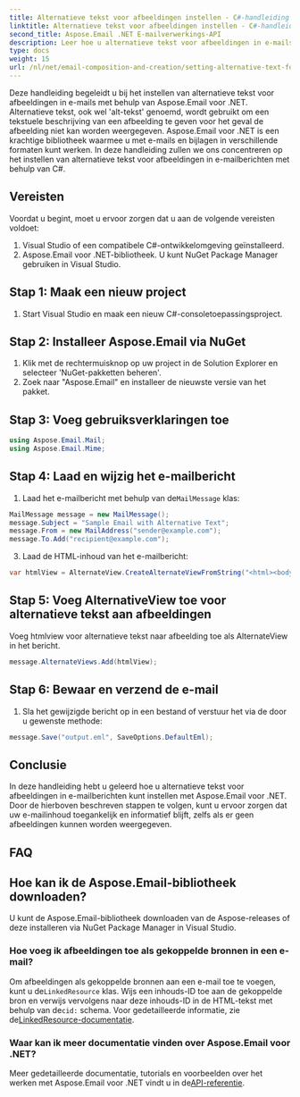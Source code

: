 ```yaml
---
title: Alternatieve tekst voor afbeeldingen instellen - C#-handleiding
linktitle: Alternatieve tekst voor afbeeldingen instellen - C#-handleiding
second_title: Aspose.Email .NET E-mailverwerkings-API
description: Leer hoe u alternatieve tekst voor afbeeldingen in e-mails kunt instellen met Aspose.Email voor .NET. Zorg voor toegankelijkheid met duidelijke alt-tekst. Documentatie en code inbegrepen.
type: docs
weight: 15
url: /nl/net/email-composition-and-creation/setting-alternative-text-for-images-csharp-guide/
---
```


Deze handleiding begeleidt u bij het instellen van alternatieve tekst voor afbeeldingen in e-mails met behulp van Aspose.Email voor .NET. Alternatieve tekst, ook wel 'alt-tekst' genoemd, wordt gebruikt om een tekstuele beschrijving van een afbeelding te geven voor het geval de afbeelding niet kan worden weergegeven. Aspose.Email voor .NET is een krachtige bibliotheek waarmee u met e-mails en bijlagen in verschillende formaten kunt werken. In deze handleiding zullen we ons concentreren op het instellen van alternatieve tekst voor afbeeldingen in e-mailberichten met behulp van C#.

## Vereisten

Voordat u begint, moet u ervoor zorgen dat u aan de volgende vereisten voldoet:

1. Visual Studio of een compatibele C#-ontwikkelomgeving geïnstalleerd.
2. Aspose.Email voor .NET-bibliotheek. U kunt NuGet Package Manager gebruiken in Visual Studio.

## Stap 1: Maak een nieuw project

1. Start Visual Studio en maak een nieuw C#-consoletoepassingsproject.

## Stap 2: Installeer Aspose.Email via NuGet

1. Klik met de rechtermuisknop op uw project in de Solution Explorer en selecteer 'NuGet-pakketten beheren'.
2. Zoek naar "Aspose.Email" en installeer de nieuwste versie van het pakket.

## Stap 3: Voeg gebruiksverklaringen toe

```csharp
using Aspose.Email.Mail;
using Aspose.Email.Mime;
```

## Stap 4: Laad en wijzig het e-mailbericht

1.  Laad het e-mailbericht met behulp van de`MailMessage` klas:

```csharp
MailMessage message = new MailMessage();
message.Subject = "Sample Email with Alternative Text";
message.From = new MailAddress("sender@example.com");
message.To.Add("recipient@example.com");
```

3. Laad de HTML-inhoud van het e-mailbericht:

```csharp
var htmlView = AlternateView.CreateAlternateViewFromString("<html><body><img src='cid:logo.jpg' alt='Company Logo'></body></html>", null, "text/html");
```

## Stap 5: Voeg AlternativeView toe voor alternatieve tekst aan afbeeldingen

Voeg htmlview voor alternatieve tekst naar afbeelding toe als AlternateView in het bericht. 
```csharp
message.AlternateViews.Add(htmlView);
```

## Stap 6: Bewaar en verzend de e-mail

1. Sla het gewijzigde bericht op in een bestand of verstuur het via de door u gewenste methode:

```csharp
message.Save("output.eml", SaveOptions.DefaultEml);
```

## Conclusie

In deze handleiding hebt u geleerd hoe u alternatieve tekst voor afbeeldingen in e-mailberichten kunt instellen met Aspose.Email voor .NET. Door de hierboven beschreven stappen te volgen, kunt u ervoor zorgen dat uw e-mailinhoud toegankelijk en informatief blijft, zelfs als er geen afbeeldingen kunnen worden weergegeven.

## FAQ

## Hoe kan ik de Aspose.Email-bibliotheek downloaden?

U kunt de Aspose.Email-bibliotheek downloaden van de Aspose-releases of deze installeren via NuGet Package Manager in Visual Studio.

### Hoe voeg ik afbeeldingen toe als gekoppelde bronnen in een e-mail?

Om afbeeldingen als gekoppelde bronnen aan een e-mail toe te voegen, kunt u de`LinkedResource` klas. Wijs een inhouds-ID toe aan de gekoppelde bron en verwijs vervolgens naar deze inhouds-ID in de HTML-tekst met behulp van de`cid:` schema. Voor gedetailleerde informatie, zie de[LinkedResource-documentatie](https://reference.aspose.com/email/net/aspose.email/linkedresource/).
### Waar kan ik meer documentatie vinden over Aspose.Email voor .NET?

 Meer gedetailleerde documentatie, tutorials en voorbeelden over het werken met Aspose.Email voor .NET vindt u in de[API-referentie](https://reference.aspose.com/email/net/).